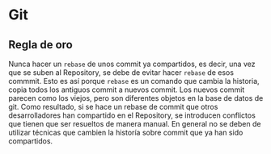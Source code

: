 # Git
## Regla de oro

Nunca hacer un `rebase` de unos commit ya compartidos, es decir, una vez que se suben al Repository, se debe de evitar hacer `rebase` de esos commmit. Esto es así porque `rebase` es un comando que cambia la historia, copia todos los antiguos commit a nuevos commit. Los nuevos commit parecen como los viejos, pero son diferentes objetos en la base de datos de git. Como resultado, si se hace un rebase de commit que otros desarrolladores han compartido en el Repository, se introducen conflictos que tienen que ser resueltos de manera manual. En general no se deben de utilizar técnicas que cambien la historía sobre commit que ya han sido compartidos.